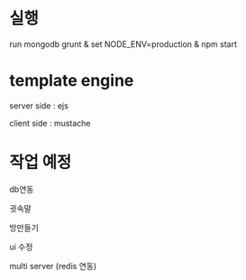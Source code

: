 # 실행
run mongodb 
grunt & set NODE_ENV=production & npm start

# template engine
server side : ejs

client side : mustache


# 작업 예정
db연동

귓속말

방만들기

ui 수정

multi server (redis 연동)

